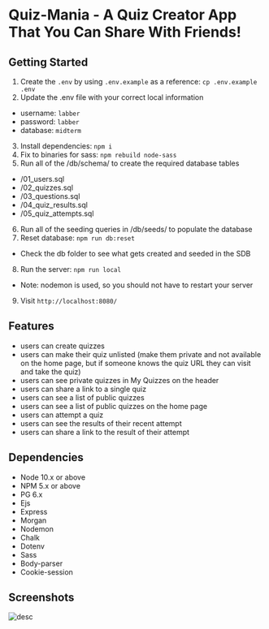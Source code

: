 Quiz-Mania - A Quiz Creator App That You Can Share With Friends!
=========

## Getting Started

1. Create the `.env` by using `.env.example` as a reference: `cp .env.example .env`
2. Update the .env file with your correct local information 
  - username: `labber` 
  - password: `labber` 
  - database: `midterm`
3. Install dependencies: `npm i`
4. Fix to binaries for sass: `npm rebuild node-sass`
5. Run all of the /db/schema/ to create the required database tables
  - /01_users.sql
  - /02_quizzes.sql
  - /03_questions.sql
  - /04_quiz_results.sql
  - /05_quiz_attempts.sql
6. Run all of the seeding queries in /db/seeds/ to populate the database
7. Reset database: `npm run db:reset`
  - Check the db folder to see what gets created and seeded in the SDB
8. Run the server: `npm run local`
  - Note: nodemon is used, so you should not have to restart your server
9. Visit `http://localhost:8080/`

## Features

- users can create quizzes
- users can make their quiz unlisted (make them private and not available on the home page, but if someone  knows the quiz URL they can visit and take the quiz)
- users can see private quizzes in My Quizzes on the header
- users can share a link to a single quiz
- users can see a list of public quizzes
- users can see a list of public quizzes on the home page
- users can attempt a quiz
- users can see the results of their recent attempt
- users can share a link to the result of their attempt


## Dependencies

- Node 10.x or above
- NPM 5.x or above
- PG 6.x
- Ejs
- Express
- Morgan 
- Nodemon 
- Chalk
- Dotenv
- Sass
- Body-parser
- Cookie-session

## Screenshots

![desc](imageURL)
